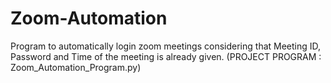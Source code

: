 # Zoom-Automation
Program to automatically login zoom meetings considering that Meeting ID, Password and Time of the meeting is already given.
(PROJECT PROGRAM : Zoom_Automation_Program.py)
